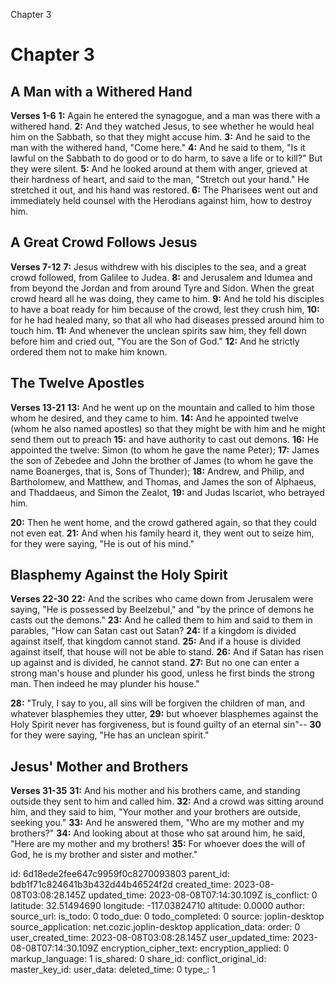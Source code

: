 Chapter 3

# Chapter 3
## A Man with a Withered Hand
**Verses 1-6**
**1:** Again he entered the synagogue, and a man was there with a withered hand.
**2:** And they watched Jesus, to see whether he would heal him on the Sabbath, so that they might accuse him.
**3:** And he said to the man with the withered hand, "Come here."
**4:** And he said to them, "Is it lawful on the Sabbath to do good or to do harm, to save a life or to kill?" But they were silent.
**5:** And he looked around at them with anger, grieved at their hardness of heart, and said to the man, "Stretch out your hand." He stretched it out, and his hand was restored.
**6:** The Pharisees went out and immediately held counsel with the Herodians against him, how to destroy him.

## A Great Crowd Follows Jesus
**Verses 7-12**
**7:** Jesus withdrew with his disciples to the sea, and a great crowd followed, from Galilee to Judea.
**8:** and Jerusalem and Idumea and from beyond the Jordan and from around Tyre and Sidon. When the great crowd heard all he was doing, they came to him.
**9:** And he told his disciples to have a boat ready for him because of the crowd, lest they crush him,
**10:** for he had healed many, so that all who had diseases pressed around him to touch him.
**11:** And whenever the unclean spirits saw him, they fell down before him and cried out, "You are the Son of God."
**12:** And he strictly ordered them not to make him known.

## The Twelve Apostles
**Verses 13-21**
**13:** And he went up on the mountain and called to him those whom he desired, and they came to him.
**14:** And he appointed twelve (whom he also named apostles) so that they might be with him and he might send them out to preach
**15:** and have authority to cast out demons.
**16:** He appointed the twelve: Simon (to whom he gave the name Peter);
**17:** James the son of Zebedee and John the brother of James (to whom he gave the name Boanerges, that is, Sons of Thunder);
**18:** Andrew, and Philip, and Bartholomew, and Matthew, and Thomas, and James the son of Alphaeus, and Thaddaeus, and Simon the Zealot,
**19:** and Judas Iscariot, who betrayed him.

**20:** Then he went home, and the crowd gathered again, so that they could not even eat.
**21:** And when his family heard it, they went out to seize him, for they were saying, "He is out of his mind."

## Blasphemy Against the Holy Spirit
**Verses 22-30**
**22:** And the scribes who came down from Jerusalem were saying, "He is possessed by Beelzebul," and "by the prince of demons he casts out the demons."
**23:** And he called them to him and said to them in parables, "How can Satan cast out Satan?
**24:** If a kingdom is divided against itself, that kingdom cannot stand.
**25:** And if a house is divided against itself, that house will not be able to stand.
**26:** And if Satan has risen up against and is divided, he cannot stand.
**27:** But no one can enter a strong man's house and plunder his good, unless he first binds the strong man. Then indeed he may plunder his house."

**28:** "Truly, I say to you, all sins will be forgiven the children of man, and whatever blasphemies they utter,
**29:** but whoever blasphemes against the Holy Spirit never has forgiveness, but is found guilty of an eternal sin"--
**30** for they were saying, "He has an unclean spirit."

## Jesus' Mother and Brothers
**Verses 31-35**
**31:** And his mother and his brothers came, and standing outside they sent to him and called him. 
**32:** And a crowd was sitting around him, and they said to him, "Your mother and your brothers are outside, seeking you."
**33:** And he answered them, "Who are my mother and my brothers?"
**34:** And looking about at those who sat around him, he said, "Here are my mother and my brothers!
**35:** For whoever does the will of God, he is my brother and sister and mother."

id: 6d18ede2fee647c9959f0c8270093803
parent_id: bdb1f71c824641b3b432d44b46524f2d
created_time: 2023-08-08T03:08:28.145Z
updated_time: 2023-08-08T07:14:30.109Z
is_conflict: 0
latitude: 32.51494690
longitude: -117.03824710
altitude: 0.0000
author: 
source_url: 
is_todo: 0
todo_due: 0
todo_completed: 0
source: joplin-desktop
source_application: net.cozic.joplin-desktop
application_data: 
order: 0
user_created_time: 2023-08-08T03:08:28.145Z
user_updated_time: 2023-08-08T07:14:30.109Z
encryption_cipher_text: 
encryption_applied: 0
markup_language: 1
is_shared: 0
share_id: 
conflict_original_id: 
master_key_id: 
user_data: 
deleted_time: 0
type_: 1